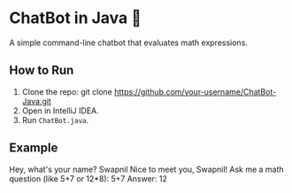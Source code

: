 # ChatBot in Java 🤖

A simple command-line chatbot that evaluates math expressions.

## How to Run
1. Clone the repo:
   git clone https://github.com/your-username/ChatBot-Java.git
2. Open in IntelliJ IDEA.
3. Run `ChatBot.java`.

## Example
Hey, what's your name? Swapnil
Nice to meet you, Swapnil!
Ask me a math question (like 5+7 or 12*8):
5+7
Answer: 12
